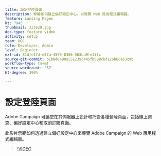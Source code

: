 ```yaml
---
title: 設定登陸頁面
description: 瞭解如何建立偏好設定中心，以導覽 Web 應用程式編輯器。
feature: Landing Pages
kt: 7945
thumbnail: 333629.jpg
doc-type: feature video
activity: setup
team: DOC
role: Developer, Admin
level: Beginner
exl-id: 81dfe17d-e87a-4579-8106-663ba9fe13fc
source-git-commit: b1b8d8a99a551239c445fb588cbd126b66a53c9b
workflow-type: tm+mt
source-wordcount: '57'
ht-degree: 100%

---
```


# 設定登陸頁面

Adobe Campaign 可讓您在其伺服器上設計和托管各種登陸頁面，包括線上調查、偏好設定中心和取消訂閱頁面。

此影片示範如何透過建立偏好設定中心來導覽 Adobe Campaign 的 Web 應用程式編輯器。

>[!VIDEO](https://video.tv.adobe.com/v/333629?quality=12&learn=on)
